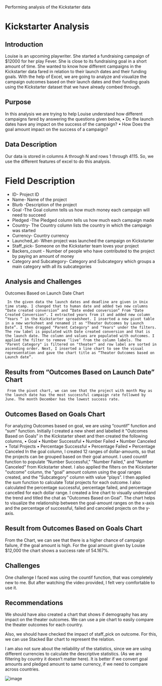 Performing analysis of the Kickstarter data
# Kickstarter Analysis
## Introduction

  Louise is an upcoming playwriter. She started a fundraising campaign of $12000 for her play Fever. She is close to its fundraising goal in a short amount of time. She wanted to know how different campaigns in the Kickstarter data fared in relation to their launch dates and their funding goals. With the help of Excel, we are going to analyze and visualize the campaign outcomes based on their launch dates and their funding goals using the Kickstarter dataset that we have already combed through.
## Purpose

  In this analysis we are trying to help Louise understand how different campaigns fared by answering the questions given below,
•	Do the launch dates have any impact on the success of the campaign?
•	How Does the goal amount impact on the success of a campaign?

## Data Description

 Our data is stored in columns A through N and rows 1 through 4115. So, we use the different features of excel to do this analysis.

# Field	Description
* ID-	Project ID
* Name-	Name of the project
* Blurb	-Description of the project
* Goal	-The Goal column tells us how much money each campaign will need to succeed
* Pledged	-The Pledged column tells us how much each campaign made
* Country-	The Country column lists the country in which the campaign was started
* Currency-	Country currency
* Launched_at-	When project was launched the campaign on Kickstarter
* Staff_pick-	Someone on the Kickstarter team loves your project
* Backers_count -	Number of people who have contributed to the project by paying an amount of money
* Category and Subcategory-	Category and Subcategory which groups a main category with all its subcategories




## Analysis and Challenges
   Outcomes Based on Launch Date Chart
     
     In the given data the launch dates and deadline are given in Unix time stamp. I changed that to human date and added two new columns “Date created conversion” and “Date ended conversion” From "Date Created Conversion". I extracted years from it and added new column “Years “ in the Kickstarter spreadsheet. I inserted a new pivot table in a new worksheet and renamed it as "Theater Outcomes by Launch Date”. I then dragged "Parent Category" and "Years" under the filters. The row label is populated with Date created conversion and that is the launch date. The column and values are populated with outcomes. I applied the filter to remove ‘live’ from the column labels. The "Parent Category" is filtered on "theater" and row label are sorted in ascending order. Next, I inserted a line chart to see the visual representation and gave the chart title as “Theater Outcomes based on Launch date”.

 

 ##  Results from “Outcomes Based on Launch Date” Chart
   
     From the pivot chart, we can see that the project with month May as the launch date has the most successful campaign rate followed by June. The month December has the lowest success rate.




  ## Outcomes Based on Goals Chart
   For analyzing Outcomes based on goal, we are using “countif” function and “sum” function. Initially I created a new sheet and labelled it "Outcomes Based on Goals” in the Kickstarter sheet and then created the following columns,
•	Goal
•	Number Successful
•	Number Failed
•	Number Canceled
•	Total Projects
•	Percentage Successful
•	Percentage Failed
•	Percentage Canceled
    In the goal column, I created 12 ranges of dollar-amounts, so that the projects can be grouped based on their goal amount. I used countif function to populate “Number Successful," "Number Failed," and "Number Canceled" from Kickstarter sheet. I also applied the filters on the Kickstarter "outcome" column, the "goal" amount column using the goal ranges created, and the "Subcategory" column with value “plays”. I then applied the sum function to calculate Total projects for each outcome. I also calculated the percentage successful, percentage failed, and percentage cancelled for each dollar range. I created a line chart to visually understand the trend and titled the chat as "Outcomes Based on Goal". The chart helps to visualize the relationship between the goal-amount ranges on the x-axis and the percentage of successful, failed and canceled projects on the y-axis.

 

## Result from Outcomes Based on Goals Chart
From the Chart, we can see that there is a higher chance of campaign failure, if the goal amount is high. For the goal amount given by Louise $12,000 the chart shows a success rate of 54.167%.

## Challenges
One challenge I faced was using the countif function, that was completely new to me. But after watching the video provided, I felt very comfortable to use it.

## Recommendations
We should have also created a chart that shows if demography has any impact on the theater outcomes. We can use a pie chart to easily compare the theater outcomes for each country.

Also, we should have checked the impact of staff_pick on outcome. For this, we can use Stacked Bar chart to represent the relation.

I am also not sure about the reliability of the statistics, since we are using different currencies to calculate the descriptive statistics. (As we are filtering by country it doesn’t matter here). It is better if we convert goal amounts and pledged amount to same currency, if we need to compare across countries.

![image](https://user-images.githubusercontent.com/72629108/153687594-fdff2b39-0887-48ad-aa33-dd421f4bbc59.png)
